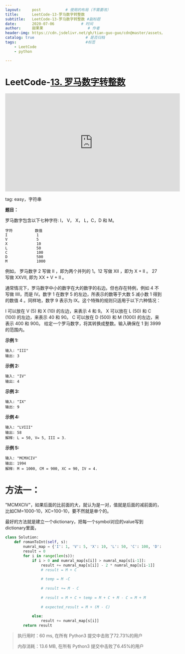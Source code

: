 ```yaml
---
layout:     post           # 使用的布局（不需要改）
title:      LeetCode-13-罗马数字转整数
subtitle:   LeetCode-13-罗马数字转整数 #副标题
date:       2020-07-06            # 时间
author:     甜果果                    # 作者
header-img: https://cdn.jsdelivr.net/gh/tian-guo-guo/cdn@master/assets/picgoimg/20200701171155.png  #背景图片
catalog: true                       # 是否归档
tags:                               #标签
    - LeetCode
    - python

---
```


# LeetCode-[13. 罗马数字转整数](https://leetcode-cn.com/problems/roman-to-integer/)

<iframe width="560" height="315" src="https://www.youtube.com/embed/MBfPfAH6jdE" frameborder="0" allow="accelerometer; autoplay; encrypted-media; gyroscope; picture-in-picture" allowfullscreen></iframe>

tag: easy，字符串

**题目：**

罗马数字包含以下七种字符: I， V， X， L，C，D 和 M。

```
字符          数值
I             1
V             5
X             10
L             50
C             100
D             500
M             1000
```

例如， 罗马数字 2 写做 II ，即为两个并列的 1。12 写做 XII ，即为 X + II 。 27 写做  XXVII, 即为 XX + V + II 。

通常情况下，罗马数字中小的数字在大的数字的右边。但也存在特例，例如 4 不写做 IIII，而是 IV。数字 1 在数字 5 的左边，所表示的数等于大数 5 减小数 1 得到的数值 4 。同样地，数字 9 表示为 IX。这个特殊的规则只适用于以下六种情况：

I 可以放在 V (5) 和 X (10) 的左边，来表示 4 和 9。
X 可以放在 L (50) 和 C (100) 的左边，来表示 40 和 90。 
C 可以放在 D (500) 和 M (1000) 的左边，来表示 400 和 900。
给定一个罗马数字，将其转换成整数。输入确保在 1 到 3999 的范围内。

**示例 1:**

```
输入: "III"
输出: 3
```

**示例 2:**

```
输入: "IV"
输出: 4
```

**示例 3:**

```
输入: "IX"
输出: 9
```

**示例 4:**

```
输入: "LVIII"
输出: 58
解释: L = 50, V= 5, III = 3.
```

**示例 5:**

```
输入: "MCMXCIV"
输出: 1994
解释: M = 1000, CM = 900, XC = 90, IV = 4.
```

# 方法一：

"MCMXCIV"，如果后面的比前面的大，就认为是一对，值就是后面的减前面的，比如CM=1000-10，XC=100-10，要不然就是单个的。

最好的方法就是建立一个dictionary，把每一个symbol对应的value写到dictionary里面，

```python
class Solution:
    def romanToInt(self, s):
        numral_map = {'I': 1, 'V': 5, 'X': 10, 'L': 50, 'C': 100, 'D': 500, 'M': 1000}
        result = 0
        for i in range(len(s)):
            if i > 0 and numral_map[s[i]] > numral_map[s[i-1]]:
                result += numral_map[s[i]] - 2 * numral_map[s[i-1]]
                # result = M + C
                
                # temp = M -C
                
                # result += M - C
                
                # result = M + C + temp = M + C + M - C = M + M
                
                # expected_result = M + (M - C)
                
            else:
                result += numral_map[s[i]]
        return result
```

>执行用时：60 ms, 在所有 Python3 提交中击败了72.73%的用户
>
>内存消耗：13.6 MB, 在所有 Python3 提交中击败了6.45%的用户